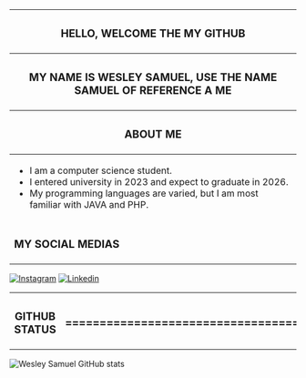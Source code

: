 
<!DOCTYPE html>
<html lang="en">
<body>
    <div>
        <center>
            <table>
                <thead>
                <tr><th><h3>HELLO, WELCOME THE MY GITHUB</h3></th></tr>
                <tr>
                    <th><h3>MY NAME IS WESLEY SAMUEL,  USE  THE NAME SAMUEL OF REFERENCE A ME</h3></th>
                </tr> 
                <tr><th><h3>ABOUT ME</h3></th></tr>
                </thead>
                <tbody>
                    <tr>
                        <td>
                            <ul>
                                <li>I am a computer science student.</li>
                                <li>I entered university in 2023 and expect to graduate in 2026.</li>
                                <li>My programming languages ​​are varied, but I am most familiar with JAVA and PHP.</li>
                            </ul>
                        </td>
                    </tr>
                     <tr><td><h3>MY SOCIAL MEDIAS</h3></td></tr>  
                </tbody>  
            </table>
        </center>
    </div>   
</body>
</html>

[![Instagram](https://img.shields.io/badge/Instagram-E4405F?style=for-the-badge&logo=instagram&logoColor=white)](https://www.instagram.com/wsamuelfr)
[![Linkedin](https://img.shields.io/badge/LinkedIn-0077B5?style=for-the-badge&logo=linkedin&logoColor=white)](www.linkedin.com/in/wesley-samuel-265aba2b4)

<html>
  <body>
    <center>
      <table>
        <th><h3>GITHUB STATUS</h3></th>
        <th><h3>======================================</h3></th>
      </table>
    </center>
  </body>
</html>

![Wesley Samuel GitHub stats](https://github-readme-stats.vercel.app/api?username=WSamuelFR&show_icons=true&theme=cobalt)
